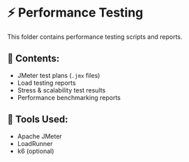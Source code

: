 # ⚡ Performance Testing
This folder contains performance testing scripts and reports.

## 📌 Contents:
- JMeter test plans (`.jmx` files)
- Load testing reports
- Stress & scalability test results
- Performance benchmarking reports

## 🚀 Tools Used:
- Apache JMeter
- LoadRunner
- k6 (optional)
